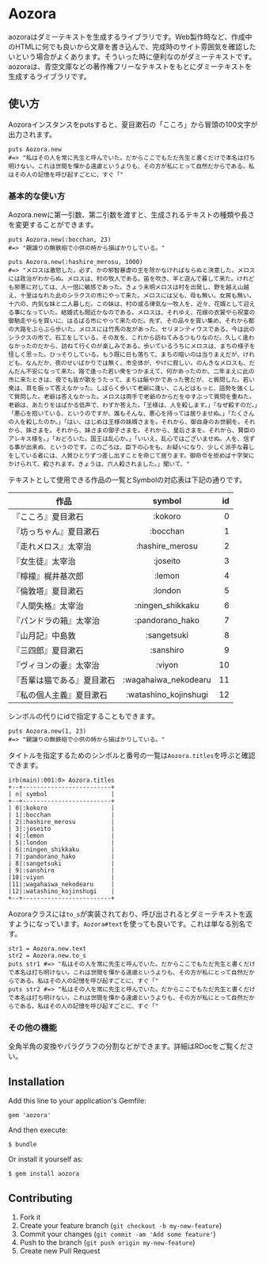 # Aozora

aozoraはダミーテキストを生成するライブラリです。Web製作時など、作成中のHTMLに何でも良いから文章を書き込んで、完成時のサイト雰囲気を確認したいという場合がよくあります。そういった時に便利なのがダミーテキストです。aozoraは、青空文庫などの著作権フリーなテキストをもとにダミーテキストを生成するライブラリです。

## 使い方
Aozoraインスタンスをputsすると、夏目漱石の「こころ」から冒頭の100文字が出力されます。

    puts Aozora.new
    #=> "私はその人を常に先生と呼んでいた。だからここでもただ先生と書くだけで本名は打ち明けない。これは世間を憚かる遠慮というよりも、その方が私にとって自然だからである。私はその人の記憶を呼び起すごとに、すぐ「"

### 基本的な使い方

Aozora.newに第一引数、第二引数を渡すと、生成されるテキストの種類や長さを変更することができます。

    puts Aozora.new(:bocchan, 23)
    #=> "親譲りの無鉄砲で小供の時から損ばかりしている。"

    puts Aozora.new(:hashire_merosu, 1000)
    #=> "メロスは激怒した。必ず、かの邪智暴虐の王を除かなければならぬと決意した。メロスには政治がわからぬ。メロスは、村の牧人である。笛を吹き、羊と遊んで暮して来た。けれども邪悪に対しては、人一倍に敏感であった。きょう未明メロスは村を出発し、野を越え山越え、十里はなれた此のシラクスの市にやって来た。メロスには父も、母も無い。女房も無い。十六の、内気な妹と二人暮しだ。この妹は、村の或る律気な一牧人を、近々、花婿として迎える事になっていた。結婚式も間近かなのである。メロスは、それゆえ、花嫁の衣裳やら祝宴の御馳走やらを買いに、はるばる市にやって来たのだ。先ず、その品々を買い集め、それから都の大路をぶらぶら歩いた。メロスには竹馬の友があった。セリヌンティウスである。今は此のシラクスの市で、石工をしている。その友を、これから訪ねてみるつもりなのだ。久しく逢わなかったのだから、訪ねて行くのが楽しみである。歩いているうちにメロスは、まちの様子を怪しく思った。ひっそりしている。もう既に日も落ちて、まちの暗いのは当りまえだが、けれども、なんだか、夜のせいばかりでは無く、市全体が、やけに寂しい。のんきなメロスも、だんだん不安になって来た。路で逢った若い衆をつかまえて、何かあったのか、二年まえに此の市に来たときは、夜でも皆が歌をうたって、まちは賑やかであった筈だが、と質問した。若い衆は、首を振って答えなかった。しばらく歩いて老爺に逢い、こんどはもっと、語勢を強くして質問した。老爺は答えなかった。メロスは両手で老爺のからだをゆすぶって質問を重ねた。老爺は、あたりをはばかる低声で、わずか答えた。「王様は、人を殺します。」「なぜ殺すのだ。」「悪心を抱いている、というのですが、誰もそんな、悪心を持っては居りませぬ。」「たくさんの人を殺したのか。」「はい、はじめは王様の妹婿さまを。それから、御自身のお世嗣を。それから、妹さまを。それから、妹さまの御子さまを。それから、皇后さまを。それから、賢臣のアレキス様を。」「おどろいた。国王は乱心か。」「いいえ、乱心ではございませぬ。人を、信ずる事が出来ぬ、というのです。このごろは、臣下の心をも、お疑いになり、少しく派手な暮しをしている者には、人質ひとりずつ差し出すことを命じて居ります。御命令を拒めば十字架にかけられて、殺されます。きょうは、六人殺されました。」聞いて、"

テキストとして使用できる作品の一覧とSymbolの対応表は下記の通りです。

| 作品                     | symbol                   | id |
| ----------------------- |:------------------------:| ---:|
| 『こころ』夏目漱石        | :kokoro                   | 0 | 
| 『坊っちゃん』夏目漱石     | :bocchan                 | 1 | 
| 『走れメロス』太宰治       | :hashire\_merosu         | 2 | 
| 『女生徒』太宰治          | :joseito                 | 3 | 
| 『檸檬』梶井基次郎        | :lemon                   | 4 | 
| 『倫敦塔』夏目漱石        | :london                   | 5 | 
| 『人間失格』太宰治        | :ningen\_shikkaku         | 6 | 
| 『パンドラの箱』太宰治     | :pandorano\_hako         | 7 | 
| 『山月記』中島敦          | :sangetsuki               | 8 | 
| 『三四郎』夏目漱石        | :sanshiro                 | 9 | 
| 『ヴィヨンの妻』太宰治     | :viyon                   | 10 | 
| 『吾輩は猫である』夏目漱石 | :wagahaiwa\_nekodearu    | 11 | 
| 『私の個人主義』夏目漱石   | :watashino\_kojinshugi   | 12 | 

シンボルの代りにidで指定することもできます。

    puts Aozora.new(1, 23)
    #=> "親譲りの無鉄砲で小供の時から損ばかりしている。"

タイトルを指定するためのシンボルと番号の一覧は`Aozora.titles`を呼ぶと確認できます。

    irb(main):001:0> Aozora.titles
    +--+-------------------------+
    | n| symbol                  |
    +--+-------------------------+
    | 0|:kokoro                  |
    | 1|:bocchan                 |
    | 2|:hashire_merosu          |
    | 3|:joseito                 |
    | 4|:lemon                   |
    | 5|:london                  |
    | 6|:ningen_shikkaku         |
    | 7|:pandorano_hako          |
    | 8|:sangetsuki              |
    | 9|:sanshiro                |
    |10|:viyon                   |
    |11|:wagahaiwa_nekodearu     |
    |12|:watashino_kojinshugi    |
    +--+-------------------------+

Aozoraクラスには`to_s`が実装されており、呼び出されるとダミーテキストを返すようになっています。`Aozora#text`を使っても良いです。これは単なる別名です。

    str1 = Aozora.new.text
    str2 = Aozora.new.to_s
    puts str1 #=> "私はその人を常に先生と呼んでいた。だからここでもただ先生と書くだけで本名は打ち明けない。これは世間を憚かる遠慮というよりも、その方が私にとって自然だからである。私はその人の記憶を呼び起すごとに、すぐ「"
    puts str2 #=> "私はその人を常に先生と呼んでいた。だからここでもただ先生と書くだけで本名は打ち明けない。これは世間を憚かる遠慮というよりも、その方が私にとって自然だからである。私はその人の記憶を呼び起すごとに、すぐ「"

### その他の機能

全角半角の変換やパラグラフの分割などができます。詳細はRDocをご覧ください。

## Installation

Add this line to your application's Gemfile:

    gem 'aozora'

And then execute:

    $ bundle

Or install it yourself as:

    $ gem install aozora

## Contributing

1. Fork it
2. Create your feature branch (`git checkout -b my-new-feature`)
3. Commit your changes (`git commit -am 'Add some feature'`)
4. Push to the branch (`git push origin my-new-feature`)
5. Create new Pull Request
